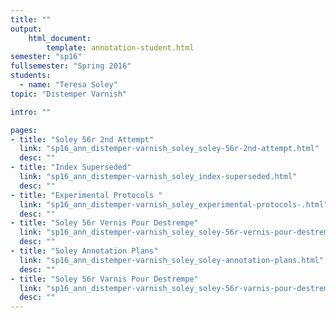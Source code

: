 ```yaml
---
title: ""
output:
    html_document:
        template: annotation-student.html
semester: "sp16"
fullsemester: "Spring 2016"
students:
  - name: "Teresa Soley"
topic: "Distemper Varnish"

intro: ""

pages:
- title: "Soley 56r 2nd Attempt"
  link: "sp16_ann_distemper-varnish_soley_soley-56r-2nd-attempt.html"
  desc: ""
- title: "Index Superseded"
  link: "sp16_ann_distemper-varnish_soley_index-superseded.html"
  desc: ""
- title: "Experimental Protocols "
  link: "sp16_ann_distemper-varnish_soley_experimental-protocols-.html"
  desc: ""
- title: "Soley 56r Vernis Pour Destrempe"
  link: "sp16_ann_distemper-varnish_soley_soley-56r-vernis-pour-destrempe.html"
  desc: ""
- title: "Soley Annotation Plans"
  link: "sp16_ann_distemper-varnish_soley_soley-annotation-plans.html"
  desc: ""
- title: "Soley 56r Varnis Pour Destrempe"
  link: "sp16_ann_distemper-varnish_soley_soley-56r-varnis-pour-destrempe.html"
  desc: ""
---
```

